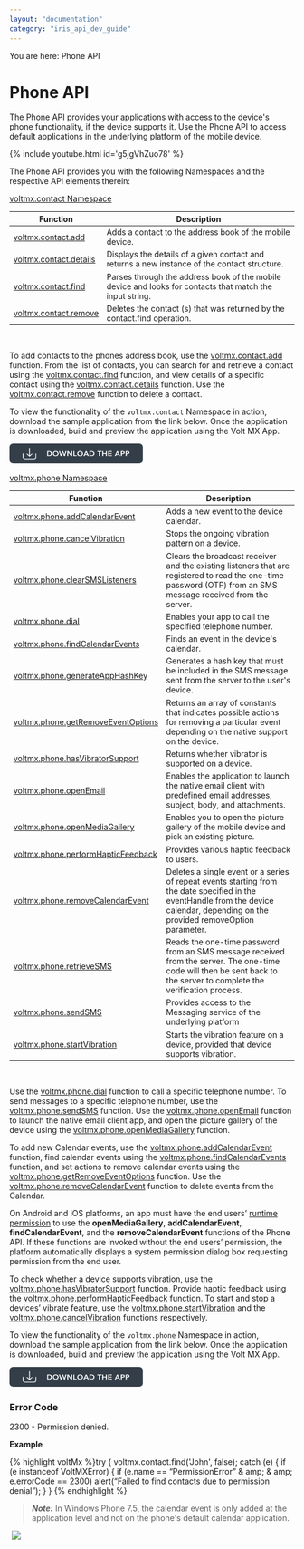 ```yaml
---
layout: "documentation"
category: "iris_api_dev_guide"
---
```

                            

You are here: Phone API

Phone API
=========

The Phone API provides your applications with access to the device's phone functionality, if the device supports it. Use the Phone API to access default applications in the underlying platform of the mobile device.

{% include youtube.html id='g5jgVhZuo78' %}

The Phone API provides you with the following Namespaces and the respective API elements therein:

[voltmx.contact Namespace](voltmx.contact_functions.html)

| Function | Description |
| --- | --- |
| [voltmx.contact.add](voltmx.contact_functions.html#add) | Adds a contact to the address book of the mobile device. |
| [voltmx.contact.details](voltmx.contact_functions.html#voltmx.con) | Displays the details of a given contact and returns a new instance of the contact structure. |
| [voltmx.contact.find](voltmx.contact_functions.html#contact.2) | Parses through the address book of the mobile device and looks for contacts that match the input string. |
| [voltmx.contact.remove](voltmx.contact_functions.html#contact.3) | Deletes the contact (s) that was returned by the contact.find operation. |

 

To add contacts to the phones address book, use the [voltmx.contact.add](voltmx.contact_functions.html#add) function. From the list of contacts, you can search for and retrieve a contact using the [voltmx.contact.find](voltmx.contact_functions.html#contact.2) function, and view details of a specific contact using the [voltmx.contact.details](voltmx.contact_functions.html#voltmx.con) function. Use the [voltmx.contact.remove](voltmx.contact_functions.html#contact.3) function to delete a contact.

To view the functionality of the `voltmx.contact` Namespace in action, download the sample application from the link below. Once the application is downloaded, build and preview the application using the Volt MX App.

[![](resources/images/download_button_08__002__236x35.png)](https://github.com/KonyDocs/Sampleapps/tree/master/ContactAPI)

[voltmx.phone Namespace](voltmx.phone_functions.html)

| Function | Description |
| --- | --- |
| [voltmx.phone.addCalendarEvent](voltmx.phone_functions.html#phone.ad) | Adds a new event to the device calendar. |
| [voltmx.phone.cancelVibration](voltmx.phone_functions.html#voltmx.phone.cancelVibration) | Stops the ongoing vibration pattern on a device. |
| [voltmx.phone.clearSMSListeners](voltmx.phone_functions.html#clearShiftListeners) | Clears the broadcast receiver and the existing listeners that are registered to read the one-time password (OTP) from an SMS message received from the server. |
| [voltmx.phone.dial](voltmx.phone_functions.html#phone.di) | Enables your app to call the specified telephone number. |
| [voltmx.phone.findCalendarEvents](voltmx.phone_functions.html#findCalendarEvents) | Finds an event in the device's calendar. |
| [voltmx.phone.generateAppHashKey](voltmx.phone_functions.html#generate) | Generates a hash key that must be included in the SMS message sent from the server to the user's device. |
| [voltmx.phone.getRemoveEventOptions](voltmx.phone_functions.html#getRemoveEventOptions) | Returns an array of constants that indicates possible actions for removing a particular event depending on the native support on the device. |
| [voltmx.phone.hasVibratorSupport](voltmx.phone_functions.html#voltmx.phone.hasVibratorSupport) | Returns whether vibrator is supported on a device. |
| [voltmx.phone.openEmail](voltmx.phone_functions.html#phone.op2) | Enables the application to launch the native email client with predefined email addresses, subject, body, and attachments. |
| [voltmx.phone.openMediaGallery](voltmx.phone_functions.html#phone.op) | Enables you to open the picture gallery of the mobile device and pick an existing picture. |
| [voltmx.phone.performHapticFeedback](voltmx.phone_functions.html#voltmx.phone.performHapticFeedback) | Provides various haptic feedback to users. |
| [voltmx.phone.removeCalendarEvent](voltmx.phone_functions.html#removeCalenderEvent) | Deletes a single event or a series of repeat events starting from the date specified in the eventHandle from the device calendar, depending on the provided removeOption parameter. |
| [voltmx.phone.retrieveSMS](voltmx.phone_functions.html#retrieveSMS) | Reads the one-time password from an SMS message received from the server. The one-time code will then be sent back to the server to complete the verification process. |
| [voltmx.phone.sendSMS](voltmx.phone_functions.html#sendSMS) | Provides access to the Messaging service of the underlying platform |
| [voltmx.phone.startVibration](voltmx.phone_functions.html#voltmx.phone.startVibration) | Starts the vibration feature on a device, provided that device supports vibration. |

 

Use the [voltmx.phone.dial](voltmx.phone_functions.html#phone.di) function to call a specific telephone number. To send messages to a specific telephone number, use the [voltmx.phone.sendSMS](voltmx.phone_functions.html#sendSMS) function. Use the [voltmx.phone.openEmail](voltmx.phone_functions.html#phone.op2) function to launch the native email client app, and open the picture gallery of the device using the [voltmx.phone.openMediaGallery](voltmx.phone_functions.html#phone.op) function.

To add new Calendar events, use the [voltmx.phone.addCalendarEvent](voltmx.phone_functions.html#phone.ad) function, find calendar events using the [voltmx.phone.findCalendarEvents](voltmx.phone_functions.html#findCalendarEvents) function, and set actions to remove calendar events using the [voltmx.phone.getRemoveEventOptions](voltmx.phone_functions.html#getRemoveEventOptions) function. Use the [voltmx.phone.removeCalendarEvent](voltmx.phone_functions.html#removeCalenderEvent) function to delete events from the Calendar.

On Android and iOS platforms, an app must have the end users’ [runtime permission](runtime_permissions.html) to use the **openMediaGallery**, **addCalendarEvent**, **findCalendarEvent**, and the **removeCalendarEvent** functions of the Phone API. If these functions are invoked without the end users’ permission, the platform automatically displays a system permission dialog box requesting permission from the end user.

To check whether a device supports vibration, use the [voltmx.phone.hasVibratorSupport](voltmx.phone_functions.html#voltmx.phone.hasVibratorSupport) function. Provide haptic feedback using the [voltmx.phone.performHapticFeedback](voltmx.phone_functions.html#voltmx.phone.performHapticFeedback) function. To start and stop a devices’ vibrate feature, use the [voltmx.phone.startVibration](voltmx.phone_functions.html#voltmx.phone.startVibration) and the [voltmx.phone.cancelVibration](voltmx.phone_functions.html#voltmx.phone.cancelVibration) functions respectively.

To view the functionality of the `voltmx.phone` Namespace in action, download the sample application from the link below. Once the application is downloaded, build and preview the application using the Volt MX App.  

[![](resources/images/download_button_08__002__236x35.png)](https://github.com/KonyDocs/Sampleapps/tree/master/PhoneAPI)

### Error Code

2300 - Permission denied.

**Example**

{% highlight voltMx %}try {
    voltmx.contact.find('John', false);
    catch (e) {
        if (e instanceof VoltMXError) {
            if (e.name == “PermissionError” & amp; & amp; e.errorCode == 2300) alert(“Failed to find contacts due to permission denial”);
        }
    }
{% endhighlight %}

> **_Note:_** In Windows Phone 7.5, the calendar event is only added at the application level and not on the phone's default calendar application.

 ![](resources/prettify/onload.png)
